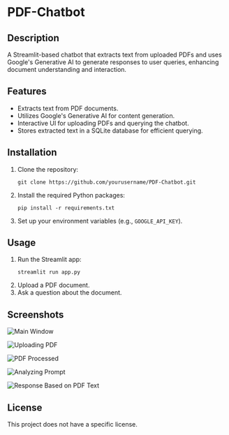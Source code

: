 # PDF-Chatbot

## Description

A Streamlit-based chatbot that extracts text from uploaded PDFs and uses Google's Generative AI to generate responses to user queries, enhancing document understanding and interaction.

## Features

- Extracts text from PDF documents.
- Utilizes Google's Generative AI for content generation.
- Interactive UI for uploading PDFs and querying the chatbot.
- Stores extracted text in a SQLite database for efficient querying.

## Installation

1. Clone the repository:
   ```
   git clone https://github.com/yourusername/PDF-Chatbot.git
   ```
2. Install the required Python packages:
   ```
   pip install -r requirements.txt
   ```
3. Set up your environment variables (e.g., `GOOGLE_API_KEY`).

## Usage

1. Run the Streamlit app:
   ```
   streamlit run app.py
   ```
2. Upload a PDF document.
3. Ask a question about the document.

## Screenshots

![Main Window](https://github.com/Vaibhav-crux/PDF-Chatbot/assets/122672330/68365f75-85a4-4c9d-b70d-cf48c3497402)

![Uploading PDF](https://github.com/Vaibhav-crux/PDF-Chatbot/assets/122672330/ad1c1a6d-fd5c-4736-9e2e-3991991dca61)

![PDF Processed](https://github.com/Vaibhav-crux/PDF-Chatbot/assets/122672330/c9ea6d01-48a3-439e-aa12-c38cbc557951)

![Analyzing Prompt](https://github.com/Vaibhav-crux/PDF-Chatbot/assets/122672330/f3f203db-0f16-428c-9a7d-501a49449089)

![Response Based on PDF Text](https://github.com/Vaibhav-crux/PDF-Chatbot/assets/122672330/f7bf9741-3f11-43af-9015-f1762f0f2f4d)


## License

This project does not have a specific license.
